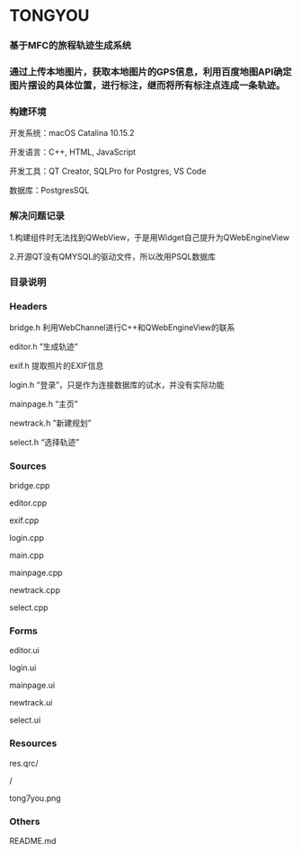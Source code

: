 # TONGYOU

### 基于MFC的旅程轨迹生成系统

### 通过上传本地图片，获取本地图片的GPS信息，利用百度地图API确定图片摆设的具体位置，进行标注，继而将所有标注点连成一条轨迹。

### 构建环境

开发系统：macOS Catalina 10.15.2

开发语言：C++, HTML, JavaScript

开发工具：QT Creator, SQLPro for Postgres, VS Code

数据库：PostgresSQL

### 解决问题记录

1.构建组件时无法找到QWebView，于是用Widget自己提升为QWebEngineView

2.开源QT没有QMYSQL的驱动文件，所以改用PSQL数据库

### 目录说明

### Headers

bridge.h 利用WebChannel进行C++和QWebEngineView的联系

editor.h ”生成轨迹”

exif.h 提取照片的EXIF信息

login.h “登录”，只是作为连接数据库的试水，并没有实际功能

mainpage.h “主页”

newtrack.h ”新建规划”

select.h “选择轨迹”

### Sources

bridge.cpp

editor.cpp

exif.cpp

login.cpp

main.cpp

mainpage.cpp

newtrack.cpp

select.cpp

### Forms

editor.ui

login.ui

mainpage.ui

newtrack.ui

select.ui

### Resources

res.qrc/

/

tong7you.png

### Others

README.md
